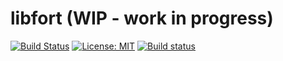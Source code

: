 # libfort (WIP - work in progress)
[![Build Status](https://travis-ci.org/seleznevae/libfort.svg?branch=master)](https://travis-ci.org/seleznevae/libfort)
[![License: MIT](https://img.shields.io/badge/License-MIT-yellow.svg)](https://opensource.org/licenses/MIT)
[![Build status](https://ci.appveyor.com/api/projects/status/9lm1crskqmui1uvw?svg=true)](https://ci.appveyor.com/project/seleznevae/libfort/branch/master)

